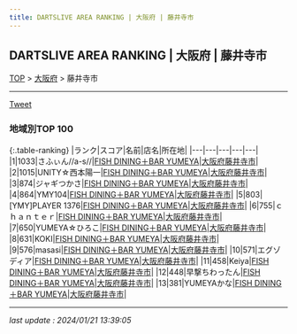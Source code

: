 ```yaml
---
title: DARTSLIVE AREA RANKING | 大阪府 | 藤井寺市
---
```

## DARTSLIVE AREA RANKING | 大阪府 | 藤井寺市

[TOP](/darts/rank/) > [大阪府](/darts/rank/大阪府/) > 藤井寺市

___

<a href="https://twitter.com/share?ref_src=twsrc%5Etfw" data-text="DARTSLIVE AREA RANKING | 大阪府藤井寺市" class="twitter-share-button" data-via="DARTSLIVE" data-hashtags="DARTSLIVE" data-related="DARTSLIVE" data-show-count="false">Tweet</a>

### 地域別TOP 100

{:.table-ranking}
|ランク|スコア|名前|店名|所在地|
|---|---|---|---|---|
|1|1033|さふぃん//a-s//|<a href="https://search.dartslive.com/jp/shop/95d40f05d75cfdaf0d9b047a20a7ba1e">FISH DINING＋BAR YUMEYA</a>|<a href="/darts/rank/大阪府/藤井寺市">大阪府藤井寺市</a>|
|2|1015|UNITY☆西本陽一|<a href="https://search.dartslive.com/jp/shop/95d40f05d75cfdaf0d9b047a20a7ba1e">FISH DINING＋BAR YUMEYA</a>|<a href="/darts/rank/大阪府/藤井寺市">大阪府藤井寺市</a>|
|3|874|ジャギつかさ|<a href="https://search.dartslive.com/jp/shop/95d40f05d75cfdaf0d9b047a20a7ba1e">FISH DINING＋BAR YUMEYA</a>|<a href="/darts/rank/大阪府/藤井寺市">大阪府藤井寺市</a>|
|4|864|YMY104|<a href="https://search.dartslive.com/jp/shop/95d40f05d75cfdaf0d9b047a20a7ba1e">FISH DINING＋BAR YUMEYA</a>|<a href="/darts/rank/大阪府/藤井寺市">大阪府藤井寺市</a>|
|5|803|[YMY]PLAYER 1376|<a href="https://search.dartslive.com/jp/shop/95d40f05d75cfdaf0d9b047a20a7ba1e">FISH DINING＋BAR YUMEYA</a>|<a href="/darts/rank/大阪府/藤井寺市">大阪府藤井寺市</a>|
|6|755|ｃｈａｎｔｅｒ|<a href="https://search.dartslive.com/jp/shop/95d40f05d75cfdaf0d9b047a20a7ba1e">FISH DINING＋BAR YUMEYA</a>|<a href="/darts/rank/大阪府/藤井寺市">大阪府藤井寺市</a>|
|7|650|YUMEYA☆ひろこ|<a href="https://search.dartslive.com/jp/shop/95d40f05d75cfdaf0d9b047a20a7ba1e">FISH DINING＋BAR YUMEYA</a>|<a href="/darts/rank/大阪府/藤井寺市">大阪府藤井寺市</a>|
|8|631|KOKI|<a href="https://search.dartslive.com/jp/shop/95d40f05d75cfdaf0d9b047a20a7ba1e">FISH DINING＋BAR YUMEYA</a>|<a href="/darts/rank/大阪府/藤井寺市">大阪府藤井寺市</a>|
|9|576|masasi|<a href="https://search.dartslive.com/jp/shop/95d40f05d75cfdaf0d9b047a20a7ba1e">FISH DINING＋BAR YUMEYA</a>|<a href="/darts/rank/大阪府/藤井寺市">大阪府藤井寺市</a>|
|10|571|エグゾディア|<a href="https://search.dartslive.com/jp/shop/95d40f05d75cfdaf0d9b047a20a7ba1e">FISH DINING＋BAR YUMEYA</a>|<a href="/darts/rank/大阪府/藤井寺市">大阪府藤井寺市</a>|
|11|458|Keiya|<a href="https://search.dartslive.com/jp/shop/95d40f05d75cfdaf0d9b047a20a7ba1e">FISH DINING＋BAR YUMEYA</a>|<a href="/darts/rank/大阪府/藤井寺市">大阪府藤井寺市</a>|
|12|448|早撃ちわったん|<a href="https://search.dartslive.com/jp/shop/95d40f05d75cfdaf0d9b047a20a7ba1e">FISH DINING＋BAR YUMEYA</a>|<a href="/darts/rank/大阪府/藤井寺市">大阪府藤井寺市</a>|
|13|381|YUMEYAかな|<a href="https://search.dartslive.com/jp/shop/95d40f05d75cfdaf0d9b047a20a7ba1e">FISH DINING＋BAR YUMEYA</a>|<a href="/darts/rank/大阪府/藤井寺市">大阪府藤井寺市</a>|



___

_last update : 2024/01/21 13:39:05_


<script src="https://cdnjs.cloudflare.com/ajax/libs/jquery/3.6.1/jquery.min.js" integrity="sha512-aVKKRRi/Q/YV+4mjoKBsE4x3H+BkegoM/em46NNlCqNTmUYADjBbeNefNxYV7giUp0VxICtqdrbqU7iVaeZNXA==" crossorigin="anonymous" referrerpolicy="no-referrer"></script>
<script src="https://cdnjs.cloudflare.com/ajax/libs/jquery.tablesorter/2.31.3/js/jquery.tablesorter.min.js" integrity="sha512-qzgd5cYSZcosqpzpn7zF2ZId8f/8CHmFKZ8j7mU4OUXTNRd5g+ZHBPsgKEwoqxCtdQvExE5LprwwPAgoicguNg==" crossorigin="anonymous" referrerpolicy="no-referrer"></script>
<link rel="stylesheet" href="https://cdnjs.cloudflare.com/ajax/libs/jquery.tablesorter/2.31.3/css/theme.default.min.css" integrity="sha512-wghhOJkjQX0Lh3NSWvNKeZ0ZpNn+SPVXX1Qyc9OCaogADktxrBiBdKGDoqVUOyhStvMBmJQ8ZdMHiR3wuEq8+w==" crossorigin="anonymous" referrerpolicy="no-referrer" />
<script>
$(function() {
    $(".table-ranking").tablesorter({sortList:[[0, 0]]});
});
</script>

<script async src="https://platform.twitter.com/widgets.js" charset="utf-8"></script>